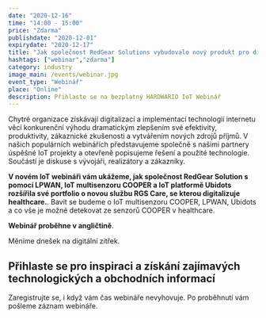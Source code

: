 ```yaml
---
date: "2020-12-16"
time: "14:00 - 15:00"
price: "Zdarma"
publishdate: "2020-12-01"
expirydate: "2020-12-17"
title: "Jak společnost RedGear Solutions vybudovalo nový produkt pro digitalizaci healthcare s IoT multisenzorem COOPER"
hashtags: ["webinar","zdarma"]
category: industry
image_main: /events/webinar.jpg
event_type: "Webinář"
place: "Online"
description: Přihlaste se na bezplatný HARDWARIO IoT Webinář
---
```


<div class = "row">
<div class = "col pr-30">

<p>Chytré organizace získávají digitalizací a implementací technologií internetu věcí konkurenční výhodu dramatickým zlepšením své efektivity, produktivity, zákaznické zkušenosti a vytvářením nových zdrojů příjmů. V našich populárních webinářích představujeme společně s našimi partnery úspěšné IoT projekty a otevřeně popisujeme řešení a použité technologie. Součástí je diskuse s vývojáři, realizátory a zákazníky.</p>

<p><strong>V novém IoT webináři vám ukážeme, jak společnost RedGear Solution s pomocí LPWAN, IoT multisenzoru COOPER a IoT platformě Ubidots rozšířila své portfolio o novou službu RGS Care, se kterou digitalizuje healthcare.</strong>. Bavit se budeme o IoT multisenzoru COOPER, LPWAN, Ubidots a co vše je možné detekovat ze senzorů COOPER v healthcare.</p>
<p><strong>Webinář proběhne v angličtině</strong>.</p>
<p>Měníme dnešek na digitální zítřek.</p>

</div>
<div class = "col-12 col-md-5">
<div class = "px-10 py-20 mb-20 shadow">
<h2 class = "font-weight-black font-24 font-md-24 mb-20">Přihlaste se pro inspiraci a získání zajímavých technologických a&nbsp;obchodních informací</h2>
<script charset="utf-8" type="text/javascript" src="//js.hsforms.net/forms/shell.js"></script>
<script>
jQuery(window).scroll(function() {
if (!jQuery('.hbspt-form').length) {
hbspt.forms.create({
    portalId: "5453210",
    formId: "4ec4c667-7f16-4289-9604-557e4cdd6b78"
});
}
});
</script>
<p class = "font-14 font-lnh16">Zaregistrujte se, i když vám čas webináře nevyhovuje. Po proběhnutí vám pošleme záznam webináře.</p>
</div>
</div>
</div>